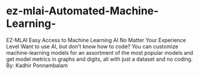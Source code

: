 # ez-mlai-Automated-Machine-Learning-
EZ-MLAI Easy Access to Machine Learning AI No Matter Your Experience Level Want to use AI, but don't know how to code? You can customize machine-learning models for an assortment of the most popular models and get model metrics in graphs and digits, all with just a dataset and no coding. By: Kadhir Ponnambalam
